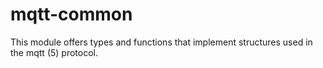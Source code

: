 # mqtt-common

This module offers types and functions that implement structures used in the mqtt (5) protocol.
